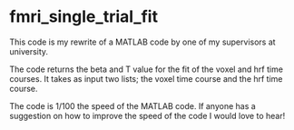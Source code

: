 # fmri_single_trial_fit
This code is my rewrite of a MATLAB code by one of my supervisors at university. 

The code returns the beta and T value for the fit of the voxel and hrf time courses. It takes as input two lists; the voxel time course and the hrf time course. 

The code is 1/100 the speed of the MATLAB code. If anyone has a suggestion on how to improve the speed of the code I would love to hear!
